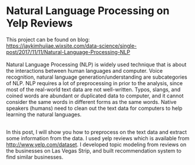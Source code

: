 # Natural Language Processing on Yelp Reviews

This project can be found on blog:<br/>
https://jaykimhuijae.wixsite.com/data-science/single-post/2017/11/11/Natural-Language-Processing-NLP
<br/>
<br/>
Natural Language Processing (NLP) is widely used technique that is about the interactions between human languages and computer. Voice recognition, natural language generation/understanding are subcategories of NLP. NLP requires a lot of preprocessing in prior to the analysis, since most of the real-world text data are not well-written. Typos, slangs, and coined words are abundant or duplicated data to computer, and it cannot consider the same words in different forms as the same words. Native speakers (humans) need to clean out the text data for computers to help learning the natural languages.
<br/>
 <br/>

In this post, I will show you how to preprocess on the text data and extract some information from the data. I used yelp reviews which is available from http://www.yelp.com/dataset. I developed topic modeling from reviews on the businesses on Las Vegas Strip, and built recommendation system to find similar businesses.
